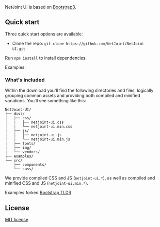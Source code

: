 NetJoint UI is based on [Bootstrap3](http://getbootstrap.com).

## Quick start

Three quick start options are available:

- Clone the repo: `git clone https://github.com/NetJoint/NetJoint-UI.git`.

Run `npm install` to install dependencies.

Examples: 

### What's included

Within the download you'll find the following directories and files, logically grouping common assets and providing both compiled and minified variations. You'll see something like this:

```
NetJoint-UI/
├── dist/
|   ├── css/
│   |   ├── netjoint-ui.css
│   |   └── netjoint-ui.min.css
|   ├── js/
│   |   ├── netjoint-ui.js
│   |   └── netjoint-ui.min.js
|   ├── fonts/
|   ├── img/
|   └── vendors/
├── examples/
└── src/
    ├── components/
    └── sass/

```

We provide compiled CSS and JS (`netjoint-ui.*`), as well as compiled and minified CSS and JS (`netjoint-ui.min.*`).

Examples forked [Bootstrap TLDR](https://github.com/anvoz/bootstrap-tldr)

## License

[MIT license](http://opensource.org/licenses/MIT).

